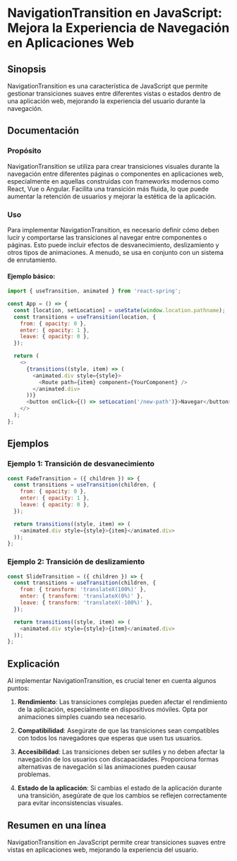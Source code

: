 <!--
Meta Description: # NavigationTransition en JavaScript: Mejora la Experiencia de Navegación en Aplicaciones Web ## Sinopsis NavigationTransition es una característica d...
Meta Keywords: style, transiciones, animated, const, navigationtransition
-->

# NavigationTransition en JavaScript: Mejora la Experiencia de Navegación en Aplicaciones Web

## Sinopsis
NavigationTransition es una característica de JavaScript que permite gestionar transiciones suaves entre diferentes vistas o estados dentro de una aplicación web, mejorando la experiencia del usuario durante la navegación.

## Documentación

### Propósito
NavigationTransition se utiliza para crear transiciones visuales durante la navegación entre diferentes páginas o componentes en aplicaciones web, especialmente en aquellas construidas con frameworks modernos como React, Vue o Angular. Facilita una transición más fluida, lo que puede aumentar la retención de usuarios y mejorar la estética de la aplicación.

### Uso
Para implementar NavigationTransition, es necesario definir cómo deben lucir y comportarse las transiciones al navegar entre componentes o páginas. Esto puede incluir efectos de desvanecimiento, deslizamiento y otros tipos de animaciones. A menudo, se usa en conjunto con un sistema de enrutamiento.

#### Ejemplo básico:
```javascript
import { useTransition, animated } from 'react-spring';

const App = () => {
  const [location, setLocation] = useState(window.location.pathname);
  const transitions = useTransition(location, {
    from: { opacity: 0 },
    enter: { opacity: 1 },
    leave: { opacity: 0 },
  });

  return (
    <>
      {transitions((style, item) => (
        <animated.div style={style}>
          <Route path={item} component={YourComponent} />
        </animated.div>
      ))}
      <button onClick={() => setLocation('/new-path')}>Navegar</button>
    </>
  );
};
```

## Ejemplos
### Ejemplo 1: Transición de desvanecimiento
```javascript
const FadeTransition = ({ children }) => {
  const transitions = useTransition(children, {
    from: { opacity: 0 },
    enter: { opacity: 1 },
    leave: { opacity: 0 },
  });

  return transitions((style, item) => (
    <animated.div style={style}>{item}</animated.div>
  ));
};
```

### Ejemplo 2: Transición de deslizamiento
```javascript
const SlideTransition = ({ children }) => {
  const transitions = useTransition(children, {
    from: { transform: 'translateX(100%)' },
    enter: { transform: 'translateX(0%)' },
    leave: { transform: 'translateX(-100%)' },
  });

  return transitions((style, item) => (
    <animated.div style={style}>{item}</animated.div>
  ));
};
```

## Explicación
Al implementar NavigationTransition, es crucial tener en cuenta algunos puntos:

1. **Rendimiento**: Las transiciones complejas pueden afectar el rendimiento de la aplicación, especialmente en dispositivos móviles. Opta por animaciones simples cuando sea necesario.
  
2. **Compatibilidad**: Asegúrate de que las transiciones sean compatibles con todos los navegadores que esperas que usen tus usuarios.

3. **Accesibilidad**: Las transiciones deben ser sutiles y no deben afectar la navegación de los usuarios con discapacidades. Proporciona formas alternativas de navegación si las animaciones pueden causar problemas.

4. **Estado de la aplicación**: Si cambias el estado de la aplicación durante una transición, asegúrate de que los cambios se reflejen correctamente para evitar inconsistencias visuales.

## Resumen en una línea
NavigationTransition en JavaScript permite crear transiciones suaves entre vistas en aplicaciones web, mejorando la experiencia del usuario.